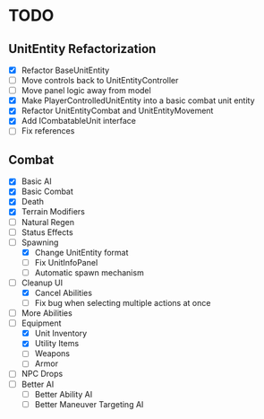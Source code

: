 ﻿# TODO

## UnitEntity Refactorization
- [X] Refactor BaseUnitEntity
- [ ] Move controls back to UnitEntityController
- [ ] Move panel logic away from model
- [X] Make PlayerControlledUnitEntity into a basic combat unit entity
- [X] Refactor UnitEntityCombat and UnitEntityMovement
- [X] Add ICombatableUnit interface
- [ ] Fix references

## Combat
- [X] Basic AI
- [X] Basic Combat
- [X] Death
- [X] Terrain Modifiers
- [ ] Natural Regen
- [ ] Status Effects
- [ ] Spawning
  - [X] Change UnitEntity format
  - [ ] Fix UnitInfoPanel
  - [ ] Automatic spawn mechanism
- [ ] Cleanup UI
  - [X] Cancel Abilities
  - [ ] Fix bug when selecting multiple actions at once
- [ ] More Abilities
- [ ] Equipment
  - [X] Unit Inventory
  - [X] Utility Items
  - [ ] Weapons
  - [ ] Armor
- [ ] NPC Drops
- [ ] Better AI
  - [ ] Better Ability AI
  - [ ] Better Maneuver Targeting AI